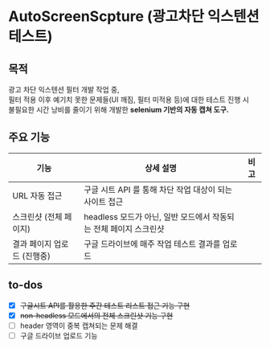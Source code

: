 # AutoScreenScpture (광고차단 익스텐션 테스트)

## 목적
광고 차단 익스텐션 필터 개발 작업 중,<br>
필터 적용 이후 예기치 못한 문제들(UI 깨짐, 필터 미적용 등)에 대한 테스트 진행 시<br>
불필요한 시간 낭비를 줄이기 위해 개발한 **selenium 기반의 자동 캡쳐 도구.**<br>


## 주요 기능
| 기능 | 상세 설명 | 비고 |
| ----- | ----- | ----- |
| URL 자동 접근 | 구글 시트 API 를 통해 차단 작업 대상이 되는 사이트 접근 | |
| 스크린샷 (전체 페이지) | headless 모드가 아닌, 일반 모드에서 작동되는 전체 페이지 스크린샷 | |
| 결과 페이지 업로드 (진행중) | 구글 드라이브에 매주 작업 테스트 결과를 업로드 | |


## to-dos
- [X] ~~구글시트 API를 활용한 주간 테스트 리스트 접근 기능 구현~~
- [X] ~~non-headless 모드에서의 전체 스크린샷 기능 구현~~
- [ ] header 영역이 중복 캡쳐되는 문제 해결
- [ ] 구글 드라이브 업로드 기능
